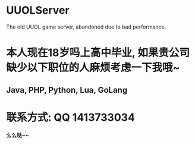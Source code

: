 # UUOLServer
The old UUOL game server, abandoned due to bad performance. 

# 本人现在18岁吗上高中毕业, 如果贵公司缺少以下职位的人麻烦考虑一下我哦~ 
## Java, PHP, Python, Lua, GoLang

# 联系方式: QQ 1413733034

#### 么么哒~~ 
